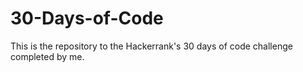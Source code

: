 # 30-Days-of-Code

This is the repository to the Hackerrank's 30 days of code challenge completed by me. 

